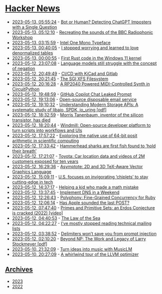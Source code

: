 # [Hacker News](https://kherrick.github.io/hacker-news/)

* [2023-05-13, 05:55:24](https://news.ycombinator.com/item?id=35925983) - [Bot or Human? Detecting ChatGPT Imposters with a Single Question](https://arxiv.org/abs/2305.06424)
* [2023-05-13, 05:12:10](https://news.ycombinator.com/item?id=35925781) - [Recreating the sounds of the BBC Radiophonic Workshop](https://webaudio.prototyping.bbc.co.uk/)
* [2023-05-13, 03:15:59](https://news.ycombinator.com/item?id=35925124) - [Intel One Mono Typeface](https://github.com/intel/intel-one-mono)
* [2023-05-13, 00:40:05](https://news.ycombinator.com/item?id=35924259) - [I stopped worrying and learned to love denormalized tables](https://glean.io/blog-posts/why-i-stopped-worrying-and-learned-to-love-denormalized-tables)
* [2023-05-13, 00:00:55](https://news.ycombinator.com/item?id=35924008) - [First Rust code in the Windows 11 kernel](https://www.thurrott.com/windows/windows-11/282995/first-rust-code-shows-up-in-the-windows-11-kernel)
* [2023-05-12, 23:07:08](https://news.ycombinator.com/item?id=35923651) - [Language models still struggle with the concept of negation](https://www.quantamagazine.org/ai-like-chatgpt-are-no-good-at-not-20230512/)
* [2023-05-12, 20:49:49](https://news.ycombinator.com/item?id=35922207) - [CI&#x2F;CD with KiCad and Gitlab](https://sschueller.github.io/posts/ci-cd-with-kicad-and-gitlab/)
* [2023-05-12, 20:21:45](https://news.ycombinator.com/item?id=35921828) - [The SGI XFS Filesystem](https://blog.koehntopp.info/2023/05/12/50-years-in-filesystems-1994.html)
* [2023-05-12, 20:16:28](https://news.ycombinator.com/item?id=35921745) - [A RP2040 Powered MIDI-Controlled Synth in CircuitPython](https://gist.github.com/todbot/96a654c5fa27625147d65c45c8bfd47b)
* [2023-05-12, 19:48:59](https://news.ycombinator.com/item?id=35921375) - [GitHub Copilot Chat Leaked Prompt](https://twitter.com/marvinvonhagen/status/1657060506371346432)
* [2023-05-12, 19:13:06](https://news.ycombinator.com/item?id=35920844) - [Open-source disposable email service](https://sorry.idont.date/)
* [2023-05-12, 19:10:32](https://news.ycombinator.com/item?id=35920811) - [Understanding Modern Storage APIs: A systematic study of libaio, SPDK, io_uring [pdf]](https://atlarge-research.com/pdfs/2022-systor-apis.pdf)
* [2023-05-12, 18:32:59](https://news.ycombinator.com/item?id=35920261) - [Morris Tanenbaum, inventor of the silicon transistor, has died](https://spectrum.ieee.org/in-memoriam-may-2023)
* [2023-05-12, 18:20:44](https://news.ycombinator.com/item?id=35920082) - [Windmill: Open-source developer platform to turn scripts into workflows and UIs](https://github.com/windmill-labs/windmill)
* [2023-05-12, 17:57:22](https://news.ycombinator.com/item?id=35919667) - [Exploring the native use of 64-bit posit arithmetic in scientific computing](https://arxiv.org/abs/2305.06946)
* [2023-05-12, 17:33:42](https://news.ycombinator.com/item?id=35919311) - [Hammerhead sharks are first fish found to ‘hold their breath’](https://www.nature.com/articles/d41586-023-01569-x)
* [2023-05-12, 17:21:07](https://news.ycombinator.com/item?id=35919133) - [Toyota: Car location data and videos of 2M customers exposed for ten years](https://www.bleepingcomputer.com/news/security/toyota-car-location-data-of-2-million-customers-exposed-for-ten-years/)
* [2023-05-12, 16:29:36](https://news.ycombinator.com/item?id=35918450) - [Asymptote: 2D and 3D TeX-Aware Vector Graphics Language](https://asymptote.sourceforge.io/)
* [2023-05-12, 15:09:11](https://news.ycombinator.com/item?id=35917361) - [U.S. focuses on invigorating ‘chiplets’ to stay cutting-edge in tech](https://www.nytimes.com/2023/05/11/technology/us-chiplets-tech.html)
* [2023-05-12, 14:37:17](https://news.ycombinator.com/item?id=35916967) - [Helping a kid who made a math mistake](https://kidswholovemath.substack.com/p/helping-a-kid-who-made-a-math-mistake)
* [2023-05-12, 13:37:45](https://news.ycombinator.com/item?id=35916064) - [Implement DNS in a Weekend](https://implement-dns.wizardzines.com/)
* [2023-05-12, 12:26:43](https://news.ycombinator.com/item?id=35915191) - [Polyphony: Fine-Grained Concurrency for Ruby](https://github.com/digital-fabric/polyphony)
* [2023-05-12, 12:06:14](https://news.ycombinator.com/item?id=35914997) - [Has Apple sounded the last POST?](https://eclecticlight.co/2023/05/12/has-apple-sounded-the-last-post/)
* [2023-05-12, 07:47:40](https://news.ycombinator.com/item?id=35913222) - [Primes and Primitive Sets: an Erdos Conjecture is cracked (2022) [video]](https://www.youtube.com/watch?v=33YSWaR3kAQ)
* [2023-05-12, 04:40:53](https://news.ycombinator.com/item?id=35911990) - [The Law of the Sea](https://www.thedial.world/issue-4/law-of-the-sea-climate-change)
* [2023-05-12, 04:22:27](https://news.ycombinator.com/item?id=35911867) - [I&#x27;ve mostly stopped reading technical mailing lists](https://utcc.utoronto.ca/~cks/space/blog/sysadmin/MailingListsNoMoreReading)
* [2023-05-12, 03:38:52](https://news.ycombinator.com/item?id=35911595) - [Delimiters won’t save you from prompt injection](https://simonwillison.net/2023/May/11/delimiters-wont-save-you/)
* [2023-05-12, 02:10:20](https://news.ycombinator.com/item?id=35911060) - [Beyond NP: The Work and Legacy of Larry Stockmeyer [pdf]](https://lance.fortnow.com/papers/files/beyondnp.pdf)
* [2023-05-10, 21:32:09](https://news.ycombinator.com/item?id=35893819) - [Turn ideas into music with MusicLM](https://blog.google/technology/ai/musiclm-google-ai-test-kitchen/)
* [2023-05-10, 20:27:09](https://news.ycombinator.com/item?id=35893006) - [A whirlwind tour of the LLVM optimizer](https://www.slideshare.net/nikita_ppv/a-whirlwind-tour-of-the-llvm-optimizerpdf)

## [Archives](archives/index.md)

* [2023](archives/2023/index.md)
* [2022](archives/2022/index.md)
